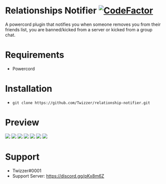 # Relationships Notifier [![CodeFactor](https://www.codefactor.io/repository/github/hellbound1337/relationships-notifier/badge)](https://www.codefactor.io/repository/github/hellbound1337/relationships-notifier)

A powercord plugin that notifies you when someone removes you from their friends list, you are banned/kicked from a server or kicked from a group chat.

# Requirements

-  Powercord

# Installation

-  `git clone https://github.com/Twizzer/relationship-notifier.git`

# Preview

<img src="https://i.imgur.com/5sdFepE.png"/>
<img src="https://i.imgur.com/xs2IvJh.png"/>
<img src="https://i.imgur.com/XrPBOIQ.png"/>
<img src="https://i.imgur.com/x8Ac0HS.png"/>
<img src="https://i.imgur.com/l8vH1TX.png"/>
<img src="https://i.imgur.com/AOLOpn4.png"/>
<img src="https://i.imgur.com/SKDP0y8.png"/>

# Support

-  Twizzer#0001
-  Support Server: https://discord.gg/pKx8m6Z
